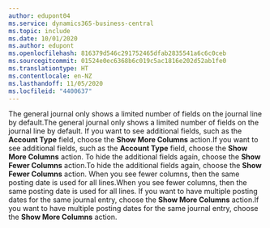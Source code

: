 ```yaml
---
author: edupont04
ms.service: dynamics365-business-central
ms.topic: include
ms.date: 10/01/2020
ms.author: edupont
ms.openlocfilehash: 816379d546c291752465dfab2835541a6c6c0ceb
ms.sourcegitcommit: 01524e0ec6368b6c019c5ac1816e202d52ab1fe0
ms.translationtype: HT
ms.contentlocale: en-NZ
ms.lasthandoff: 11/05/2020
ms.locfileid: "4400637"
---
```

<span data-ttu-id="a56b4-101">The general journal only shows a limited number of fields on the journal line by default.</span><span class="sxs-lookup"><span data-stu-id="a56b4-101">The general journal only shows a limited number of fields on the journal line by default.</span></span> <span data-ttu-id="a56b4-102">If you want to see additional fields, such as the **Account Type** field, choose the **Show More Columns** action.</span><span class="sxs-lookup"><span data-stu-id="a56b4-102">If you want to see additional fields, such as the **Account Type** field, choose the **Show More Columns** action.</span></span> <span data-ttu-id="a56b4-103">To hide the additional fields again, choose the **Show Fewer Columns** action.</span><span class="sxs-lookup"><span data-stu-id="a56b4-103">To hide the additional fields again, choose the **Show Fewer Columns** action.</span></span> <span data-ttu-id="a56b4-104">When you see fewer columns, then the same posting date is used for all lines.</span><span class="sxs-lookup"><span data-stu-id="a56b4-104">When you see fewer columns, then the same posting date is used for all lines.</span></span> <span data-ttu-id="a56b4-105">If you want to have multiple posting dates for the same journal entry, choose the **Show More Columns** action.</span><span class="sxs-lookup"><span data-stu-id="a56b4-105">If you want to have multiple posting dates for the same journal entry, choose the **Show More Columns** action.</span></span>
